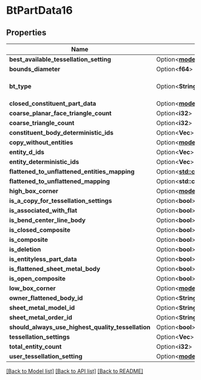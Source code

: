 # BtPartData16

## Properties

Name | Type | Description | Notes
------------ | ------------- | ------------- | -------------
**best_available_tessellation_setting** | Option<[**models::GbtTessellationSettingEnum**](GBTTessellationSettingEnum.md)> |  | [optional]
**bounds_diameter** | Option<**f64**> |  | [optional]
**bt_type** | Option<**String**> | Type of JSON object. | [optional]
**closed_constituent_part_data** | Option<[**models::BtClosedConstituentPartData2911**](BTClosedConstituentPartData-2911.md)> |  | [optional]
**coarse_planar_face_triangle_count** | Option<**i32**> |  | [optional]
**coarse_triangle_count** | Option<**i32**> |  | [optional]
**constituent_body_deterministic_ids** | Option<**Vec<String>**> |  | [optional]
**copy_without_entities** | Option<[**models::BtPartData16**](BTPartData-16.md)> |  | [optional]
**entity_d_ids** | Option<**Vec<String>**> |  | [optional]
**entity_deterministic_ids** | Option<**Vec<String>**> |  | [optional]
**flattened_to_unflattened_entities_mapping** | Option<[**std::collections::HashMap<String, Vec<String>>**](Vec.md)> |  | [optional]
**flattened_to_unflattened_mapping** | Option<**std::collections::HashMap<String, String>**> |  | [optional]
**high_box_corner** | Option<[**models::BtVector3d389**](BTVector3d-389.md)> |  | [optional]
**is_a_copy_for_tessellation_settings** | Option<**bool**> |  | [optional]
**is_associated_with_flat** | Option<**bool**> |  | [optional]
**is_bend_center_line_body** | Option<**bool**> |  | [optional]
**is_closed_composite** | Option<**bool**> |  | [optional]
**is_composite** | Option<**bool**> |  | [optional]
**is_deletion** | Option<**bool**> |  | [optional]
**is_entityless_part_data** | Option<**bool**> |  | [optional]
**is_flattened_sheet_metal_body** | Option<**bool**> |  | [optional]
**is_open_composite** | Option<**bool**> |  | [optional]
**low_box_corner** | Option<[**models::BtVector3d389**](BTVector3d-389.md)> |  | [optional]
**owner_flattened_body_id** | Option<**String**> |  | [optional]
**sheet_metal_model_id** | Option<**String**> |  | [optional]
**sheet_metal_order_id** | Option<**String**> |  | [optional]
**should_always_use_highest_quality_tessellation** | Option<**bool**> |  | [optional]
**tessellation_settings** | Option<**Vec<i32>**> |  | [optional]
**total_entity_count** | Option<**i32**> |  | [optional]
**user_tessellation_setting** | Option<[**models::GbtTessellationSettingEnum**](GBTTessellationSettingEnum.md)> |  | [optional]

[[Back to Model list]](../README.md#documentation-for-models) [[Back to API list]](../README.md#documentation-for-api-endpoints) [[Back to README]](../README.md)


